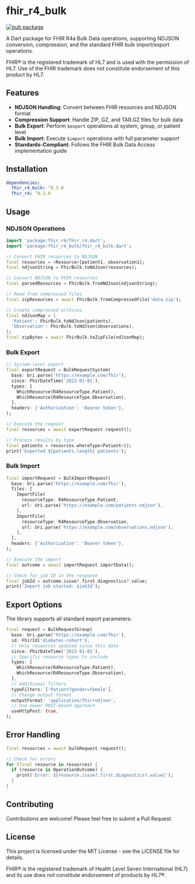 # fhir_r4_bulk

[![pub package](https://img.shields.io/pub/v/fhir_r4_bulk.svg)](https://pub.dev/packages/fhir_r4_bulk)

A Dart package for FHIR R4a Bulk Data operations, supporting NDJSON conversion, compression, and the standard FHIR bulk import/export operations.

FHIR® is the registered trademark of HL7 and is used with the permission of HL7. Use of the FHIR trademark does not constitute endorsement of this product by HL7.

## Features

- **NDJSON Handling**: Convert between FHIR resources and NDJSON format
- **Compression Support**: Handle ZIP, GZ, and TAR.GZ files for bulk data
- **Bulk Export**: Perform `$export` operations at system, group, or patient level
- **Bulk Import**: Execute `$import` operations with full parameter support
- **Standards-Compliant**: Follows the FHIR Bulk Data Access implementation guide

## Installation

```yaml
dependencies:
  fhir_r4_bulk: ^0.3.0
  fhir_r4: ^0.3.0
```

## Usage

### NDJSON Operations

```dart
import 'package:fhir_r4/fhir_r4.dart';
import 'package:fhir_r4_bulk/fhir_r4_bulk.dart';

// Convert FHIR resources to NDJSON
final resources = <Resource>[patient1, observation1];
final ndjsonString = FhirBulk.toNdJson(resources);

// Convert NDJSON to FHIR resources
final parsedResources = FhirBulk.fromNdJson(ndjsonString);

// Read from compressed files
final zipResources = await FhirBulk.fromCompressedFile('data.zip');

// Create compressed archives
final ndJsonMap = {
  'Patient': FhirBulk.toNdJson(patients),
  'Observation': FhirBulk.toNdJson(observations),
};
final zipBytes = await FhirBulk.toZipFile(ndJsonMap);
```

### Bulk Export

```dart
// System-level export
final exportRequest = BulkRequestSystem(
  base: Uri.parse('https://example.com/fhir'),
  since: FhirDateTime('2023-01-01'),
  types: [
    WhichResource(R4ResourceType.Patient),
    WhichResource(R4ResourceType.Observation),
  ],
  headers: {'Authorization': 'Bearer token'},
);

// Execute the request
final resources = await exportRequest.request();

// Process results by type
final patients = resources.whereType<Patient>();
print('Exported ${patients.length} patients');
```

### Bulk Import

```dart
final importRequest = BulkImportRequest(
  base: Uri.parse('https://example.com/fhir'),
  files: [
    ImportFile(
      resourceType: R4ResourceType.Patient,
      url: Uri.parse('https://example.com/patients.ndjson'),
    ),
    ImportFile(
      resourceType: R4ResourceType.Observation,
      url: Uri.parse('https://example.com/observations.ndjson'),
    ),
  ],
  headers: {'Authorization': 'Bearer token'},
);

// Execute the import
final outcome = await importRequest.importData();

// Check for job ID in the response
final jobId = outcome.issue?.first.diagnostics?.value;
print('Import job started: $jobId');
```

## Export Options

The library supports all standard export parameters:

```dart
final request = BulkRequestGroup(
  base: Uri.parse('https://example.com/fhir'),
  id: FhirId('diabetes-cohort'),
  // Only resources updated since this date
  since: FhirDateTime('2023-01-01'),
  // Specific resource types to include
  types: [
    WhichResource(R4ResourceType.Patient),
    WhichResource(R4ResourceType.Observation),
  ],
  // Additional filters
  typeFilters: ['Patient?gender=female'],
  // Change output format
  outputFormat: 'application/fhir+ndjson',
  // Use newer POST-based approach
  useHttpPost: true,
);
```

## Error Handling

```dart
final resources = await bulkRequest.request();

// Check for errors
for (final resource in resources) {
  if (resource is OperationOutcome) {
    print('Error: ${resource.issue?.first.diagnostics?.value}');
  }
}
```

## Contributing

Contributions are welcome! Please feel free to submit a Pull Request.

## License

This project is licensed under the MIT License - see the LICENSE file for details.

FHIR® is the registered trademark of Health Level Seven International (HL7) and its use does not constitute endorsement of products by HL7®.